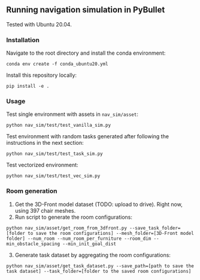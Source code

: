 ## Running navigation simulation in PyBullet

Tested with Ubuntu 20.04.

### Installation

Navigate to the root directory and install the conda environment:

```console
conda env create -f conda_ubuntu20.yml
```

Install this repository locally:

```console
pip install -e .
```

### Usage

Test single environment with assets in `nav_sim/asset`:

```console
python nav_sim/test/test_vanilla_sim.py
```

Test environment with random tasks generated after following the instructions in the next section:

```console
python nav_sim/test/test_task_sim.py
```

Test vectorized environment:

```console
python nav_sim/test/test_vec_sim.py
```

### Room generation

1. Get the 3D-Front model dataset (TODO: upload to drive). Right now, using 397 chair meshes.
2. Run script to generate the room configurations:
```console
python nav_sim/asset/get_room_from_3dfront.py --save_task_folder=[folder to save the room configurations] --mesh_folder=[3D-Front model folder] --num_room --num_room_per_furniture --room_dim --min_obstacle_spacing --min_init_goal_dist
```
3. Generate task dataset by aggregating the room configurations:
```console
python nav_sim/asset/get_task_dataset.py --save_path=[path to save the task dataset] --task_folder=[folder to the saved room configurations]
```
